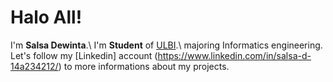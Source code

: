 # Halo All! 

I'm **Salsa Dewinta**.\ 
I'm **Student** of [ULBI](https://www.ulbi.ac.id/).\ majoring Informatics engineering.
Let's follow my [Linkedin] account (https://www.linkedin.com/in/salsa-d-14a234212/) to more informations about my projects.
